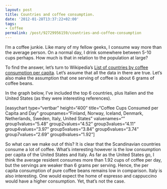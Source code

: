 ```yaml
---
layout: post
title: Countries and coffee consumption.
date: '2012-01-28T13:37:22+02:00'
tags:
- Coffee
permalink: /post/92729956159/countries-and-coffee-consumption
---
```

I’m a coffee junkie. Like many of my fellow geeks, I consume way more than the average person. On a normal day, I drink somewhere between 5-10 cups perhaps. How much is that in relation to the population at large?

To find the answer, let’s turn to Wikipedia’s [List of countries by coffee consumption per capita](http://en.wikipedia.org/wiki/List_of_countries_by_coffee_consumption_per_capita). Let’s assume that all the data in there are true. Let’s also make the assumption that one serving of coffee is about 6 grams of coffee beans.  
  
In the graph below, I’ve included the top 6 countries, plus Italien and the United States (as they were interesting references).

\[easychart type=“vertbar” height=“400” title=“Coffee Cups Consumed per Capita and Day” groupnames=“Finland, Norway, Iceland, Denmark, Netherlands, Sweden, Italy, United States” valuenames=“” group1values=“5.48” group2values=“4.52” group3values=“4.11” group4values=“3.97” group5values=“3.84” group6values=“3.74” group7values=“2.69” group8values=“1.92”\]

So what can we make out of this? It is clear that the Scandinavian countries consume a lot of coffee. What’s interesting however is the low consumption per capita of the United States and Italy. As far as the United States go, I think the average resident consumes more than 1.92 cups of coffee per day, but the servings are weaker than 6 grams per serving. Hence, the per capita consumption of pure coffee beans remains low in comparison. Italy is also interesting. One would expect the home of espresso and cappuccino would have a higher consumption. Yet, that’s not the case.
